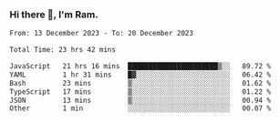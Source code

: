 ### Hi there 👋, I'm Ram.

<!--START_SECTION:waka-->

```txt
From: 13 December 2023 - To: 20 December 2023

Total Time: 23 hrs 42 mins

JavaScript   21 hrs 16 mins  ██████████████████████▒░░   89.72 %
YAML         1 hr 31 mins    █▓░░░░░░░░░░░░░░░░░░░░░░░   06.42 %
Bash         23 mins         ▒░░░░░░░░░░░░░░░░░░░░░░░░   01.62 %
TypeScript   17 mins         ▒░░░░░░░░░░░░░░░░░░░░░░░░   01.22 %
JSON         13 mins         ▒░░░░░░░░░░░░░░░░░░░░░░░░   00.94 %
Other        1 min           ░░░░░░░░░░░░░░░░░░░░░░░░░   00.07 %
```

<!--END_SECTION:waka-->
